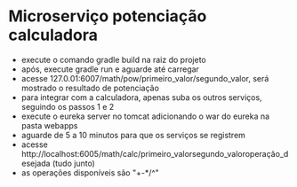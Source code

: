 # Microserviço potenciação calculadora
- execute o comando gradle build na raiz do projeto
- após, execute gradle run e aguarde até carregar
- acesse 127.0.01:6007/math/pow/primeiro_valor/segundo_valor, será mostrado o resultado de potenciação
- para integrar com a calculadora, apenas suba os outros serviços, seguindo os passos 1 e 2
- execute o eureka server no tomcat adicionando o war do eureka na pasta webapps
- aguarde de 5 a 10 minutos para que os serviços se registrem
- acesse http://localhost:6005/math/calc/primeiro_valorsegundo_valoroperação_desejada (tudo junto)
- as operações disponíveis são "+-*/^"
